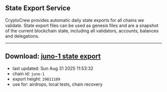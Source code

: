 ## State Export Service
CryptoCrew provides automatic daily state exports for all chains we validate. State export files can be used as genesis files and are a snapshot of the current blockchain state, including all validators, accounts, balances and delegations.

---
**Download: [juno-1 state export](https://dl-eu2.ccvalidators.com/SERVICE/juno/juno-1_export_29811109.json)**
---

- last updated: Sun Aug 31 2025 11:53:32
- chain id: `juno-1`
- export height: `29811109`
- use for: airdrops, local tests, chain recovery
